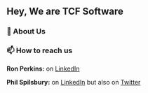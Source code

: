 ## Hey, We are TCF Software



### 💾 About Us



### 📫 How to reach us

**Ron Perkins:** on [LinkedIn](https://www.linkedin.com/in/ronperkinsuk/)

**Phil Spilsbury:** on [LinkedIn](https://www.linkedin.com/in/philspilsbury/) but also on [Twitter](https://twitter.com/philspil66)

